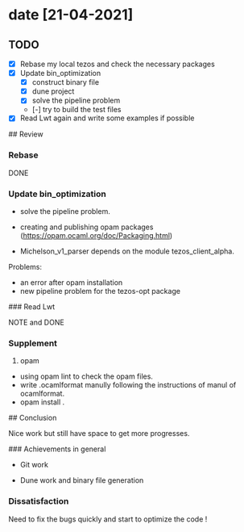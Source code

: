# date [21-04-2021]

## TODO

- [x] Rebase my local tezos and check the necessary packages
- [x] Update bin_optimization
	- [x] construct binary file
	- [x] dune project
	- [x] solve the pipeline problem
	- [-] try to build the test files
- [x] Read Lwt again and write some examples if possible

## Review

### Rebase

DONE

### Update bin_optimization

- solve the pipeline problem.

- creating and publishing opam packages (https://opam.ocaml.org/doc/Packaging.html)

- Michelson_v1_parser depends on the module tezos_client_alpha.

Problems:

- an error after opam installation
- new pipeline problem for the tezos-opt package

### Read Lwt

NOTE and DONE

### Supplement

1. opam

- using opam lint to check the opam files.
- write .ocamlformat manully following the instructions of manul of ocamlformat.
- opam install .

## Conclusion

Nice work but still have space to get more progresses.

### Achievements in general

- Git work

- Dune work and binary file generation

### Dissatisfaction

Need to fix the bugs quickly and start to optimize the code !
